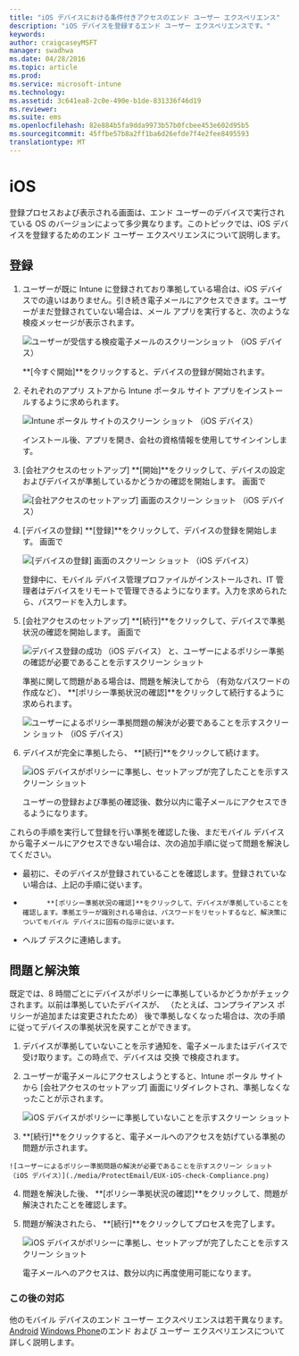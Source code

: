 ```yaml
---
title: "iOS デバイスにおける条件付きアクセスのエンド ユーザー エクスペリエンス"
description: "iOS デバイスを登録するエンド ユーザー エクスペリエンスです。"
keywords: 
author: craigcaseyMSFT
manager: swadhwa
ms.date: 04/28/2016
ms.topic: article
ms.prod: 
ms.service: microsoft-intune
ms.technology: 
ms.assetid: 3c641ea8-2c0e-490e-b1de-831336f46d19
ms.reviewer: 
ms.suite: ems
ms.openlocfilehash: 82e884b5fa9dda9973b57b0fcbee453e602d95b5
ms.sourcegitcommit: 45ffbe57b8a2ff1ba6d26efde7f4e2fee8495593
translationtype: MT
---
```

# <a name="ios"></a>iOS

登録プロセスおよび表示される画面は、エンド ユーザーのデバイスで実行されている OS のバージョンによって多少異なります。このトピックでは、iOS デバイスを登録するためのエンド ユーザー エクスペリエンスについて説明します。

## <a name=""></a>登録

1.  ユーザーが既に Intune に登録されており準拠している場合は、iOS デバイスでの違いはありません。引き続き電子メールにアクセスできます。ユーザーがまだ登録されていない場合は、メール アプリを実行すると、次のような検疫メッセージが表示されます。

    ![ユーザーが受信する検疫電子メールのスクリーンショット （iOS デバイス）](./media/ProtectEmail/EUX-iOS-Get-Started.PNG)

     **[今すぐ開始]**をクリックすると、デバイスの登録が開始されます。

2.  それぞれのアプリ ストアから Intune ポータル サイト アプリをインストールするように求められます。

    ![Intune ポータル サイトのスクリーン ショット （iOS デバイス）](./media/ProtectEmail/EUX-iOS-intune-Company-Portal.png)

    インストール後、アプリを開き、会社の資格情報を使用してサインインします。

3.  [会社アクセスのセットアップ] **[開始]**をクリックして、デバイスの設定およびデバイスが準拠しているかどうかの確認を開始します。 画面で

    ![[会社アクセスのセットアップ] 画面のスクリーン ショット （iOS デバイス）](./media/ProtectEmail/EUX-iOS-company-AccessSetup.png)

4.  [デバイスの登録] **[登録]**をクリックして、デバイスの登録を開始します。 画面で

    ![[デバイスの登録] 画面のスクリーン ショット （iOS デバイス）](./media/ProtectEmail/EUX-iOS-device-Enrollment.png)

    登録中に、モバイル デバイス管理プロファイルがインストールされ、IT 管理者はデバイスをリモートで管理できるようになります。入力を求められたら、パスワードを入力します。

5.  [会社アクセスのセットアップ] **[続行]**をクリックして、デバイスで準拠状況の確認を開始します。 画面で

    ![デバイス登録の成功 （iOS デバイス） と、ユーザーによるポリシー準拠の確認が必要であることを示すスクリーン ショット](./media/ProtectEmail/EUX-iOS-device-Compliance-Check.png)

    準拠に関して問題がある場合は、問題を解決してから （有効なパスワードの作成など）、 **[ポリシー準拠状況の確認]**をクリックして続行するように求められます。

    ![ユーザーによるポリシー準拠問題の解決が必要であることを示すスクリーン ショット （iOS デバイス）](./media/ProtectEmail/EUX-iOS-check-Compliance.png)

6.  デバイスが完全に準拠したら、 **[続行]**をクリックして続けます。

    ![iOS デバイスがポリシーに準拠し、セットアップが完了したことを示すスクリーン ショット](./media/ProtectEmail/EUX-iOS-compliance-Check-Completed.png)

    ユーザーの登録および準拠の確認後、数分以内に電子メールにアクセスできるようになります。

これらの手順を実行して登録を行い準拠を確認した後、まだモバイル デバイスから電子メールにアクセスできない場合は、次の追加手順に従って問題を解決してください。

-   最初に、そのデバイスが登録されていることを確認します。登録されていない場合は、上記の手順に従います。

-   
            **[ポリシー準拠状況の確認]**をクリックして、デバイスが準拠していることを確認します。準拠エラーが識別される場合は、パスワードをリセットするなど、解決策についてモバイル デバイスに固有の指示に従います。

-   ヘルプ デスクに連絡します。

## <a name=""></a>問題と解決策
既定では、8 時間ごとにデバイスがポリシーに準拠しているかどうかがチェックされます。以前は準拠していたデバイスが、 （たとえば、コンプライアンス ポリシーが追加または変更されたため） 後で準拠しなくなった場合は、次の手順に従ってデバイスの準拠状況を戻すことができます。

1.  デバイスが準拠していないことを示す通知を、電子メールまたはデバイスで受け取ります。この時点で、デバイスは 交换 で検疫されます。

2.  ユーザーが電子メールにアクセスしようとすると、Intune ポータル サイトから [会社アクセスのセットアップ] 画面にリダイレクトされ、準拠しなくなったことが示されます。

    ![iOS デバイスがポリシーに準拠していないことを示すスクリーン ショット](./media/ProtectEmail/EUX-iOS-fallOut-Compliance.png)

3.   **[続行]**をクリックすると、電子メールへのアクセスを妨げている準拠の問題が示されます。

    ![ユーザーによるポリシー準拠問題の解決が必要であることを示すスクリーン ショット （iOS デバイス）](./media/ProtectEmail/EUX-iOS-check-Compliance.png)

4.  問題を解決した後、 **[ポリシー準拠状況の確認]**をクリックして、問題が解決されたことを確認します。

5.  問題が解決されたら、 **[続行]**をクリックしてプロセスを完了します。

    ![iOS デバイスがポリシーに準拠し、セットアップが完了したことを示すスクリーン ショット](./media/ProtectEmail/EUX-iOS-compliance-Check-Completed.png)

    電子メールへのアクセスは、数分以内に再度使用可能になります。

### <a name=""></a>この後の対応
他のモバイル デバイスのエンド ユーザー エクスペリエンスは若干異なります。            [Android](end-user-experience-conditional-access-android.md) [Windows Phone](end-user-experience-conditional-access-winphone.md)のエンド および ユーザー エクスペリエンスについて詳しく説明します。
